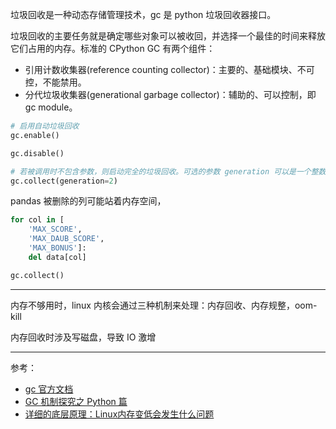 

垃圾回收是一种动态存储管理技术，gc 是 python 垃圾回收器接口。


垃圾回收的主要任务就是确定哪些对象可以被收回，并选择一个最佳的时间来释放它们占用的内存。标准的 CPython GC 有两个组件：
- 引用计数收集器(reference counting collector)：主要的、基础模块、不可控，不能禁用。
- 分代垃圾收集器(generational garbage collector)：辅助的、可以控制，即 gc module。


```python
# 启用自动垃圾回收
gc.enable()

gc.disable()

# 若被调用时不包含参数，则启动完全的垃圾回收。可选的参数 generation 可以是一个整数，指明需要回收哪一代（从 0 到 2 ）的垃圾。
gc.collect(generation=2)
```

pandas 被删除的列可能站着内存空间，

```python
for col in [
    'MAX_SCORE',
    'MAX_DAUB_SCORE',
    'MAX_BONUS']:
    del data[col]

gc.collect()
```


-----------

内存不够用时，linux 内核会通过三种机制来处理：内存回收、内存规整，oom-kill

内存回收时涉及写磁盘，导致 IO 激增


-----------

参考：
- [gc 官方文档](https://docs.python.org/zh-cn/3/library/gc.html)
- [GC 机制探究之 Python 篇](https://zhuanlan.zhihu.com/p/295062531)
- [详细的底层原理：Linux内存变低会发生什么问题](https://mp.weixin.qq.com/s/c2y36IH-4mRwhR-xvvdqGw)